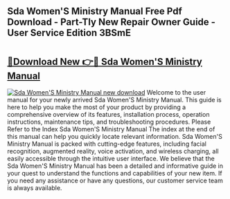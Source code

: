 ## Sda Women'S Ministry Manual Free Pdf Download - Part-TIy New Repair Owner Guide - User Service Edition 3BSmE

# <h2><a href="http://cf22758.oget.top/?id=Sda+Women%27S+Ministry+Manual">🔗Download New 👉🔴 Sda Women'S Ministry Manual</a></h2>

[![Sda Women'S Ministry Manual new download](https://i.imgur.com/5g1atiW.png)](http://cf22758.oget.top/?id=Sda+Women%27S+Ministry+Manual)
Welcome to the user manual for your newly arrived Sda Women'S Ministry Manual. This guide is here to help you make the most of your product by providing a comprehensive overview of its features, installation process, operation instructions, maintenance tips, and troubleshooting procedures. Please Refer to the Index Sda Women'S Ministry Manual The index at the end of this manual can help you quickly locate relevant information. Sda Women'S Ministry Manual is packed with cutting-edge features, including facial recognition, augmented reality, voice activation, and wireless charging, all easily accessible through the intuitive user interface. We believe that the Sda Women'S Ministry Manual has been a detailed and informative guide in your quest to understand the functions and capabilities of your new item. If you need any assistance or have any questions, our customer service team is always available.
